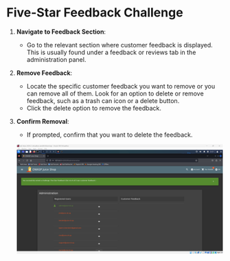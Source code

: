 # Five-Star Feedback Challenge

1. **Navigate to Feedback Section**:

   - Go to the relevant section where customer feedback is displayed. This is usually found under a feedback or reviews tab in the administration panel.

2. **Remove Feedback**:

   - Locate the specific customer feedback you want to remove or you can remove all of them. Look for an option to delete or remove feedback, such as a trash can icon or a delete button.
   - Click the delete option to remove the feedback.

3. **Confirm Removal**:

   - If prompted, confirm that you want to delete the feedback.

   ![alt text](image.png)
